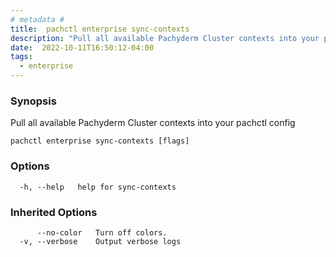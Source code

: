 ```yaml
---
# metadata # 
title:  pachctl enterprise sync-contexts
description: "Pull all available Pachyderm Cluster contexts into your pachctl config"
date:  2022-10-11T16:50:12-04:00
tags:
  - enterprise
---
```


### Synopsis

Pull all available Pachyderm Cluster contexts into your pachctl config

```
pachctl enterprise sync-contexts [flags]
```

### Options

```
  -h, --help   help for sync-contexts
```

### Inherited Options

```
      --no-color   Turn off colors.
  -v, --verbose    Output verbose logs
```


